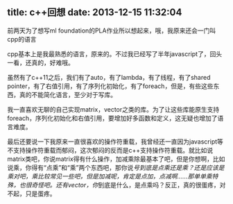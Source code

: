 title: c++回想
date: 2013-12-15 11:32:04
---

前两天为了想写ml foundation的PLA作业所以想起来，哦，我原来还会一门叫cpp的语言

cpp基本上是我最熟悉的语言，原来的。不过我已经写了半年javascript了，回头一看，还真的，好难哦。

虽然有了c++11之后，我们有了auto，有了lambda，有了线程，有了shared pointer，有了右值引用，有了序列化初始化，有了foreach，但是，有些这些东西，真的不能简化语言，至少对于写库。

我一直喜欢无聊的自己实现matrix，vector之类的库。为了让这些库能原生支持foreach，序列化初始化和右值引用，要增加好多函数和定义，这无疑也增加了语言难度。

最后还要说一下我原来一直很喜欢的操作符重载，我曾经还一直因为javascript等不支持操作符重载而郁闷，这次郁闷的反而是c++支持操作符重载。就比如说matrix类吧，你说matrix得有什么操作，加减乘除最基本了吧，但是你想啊，比如说乘，你得有“点乘”和“乘”两个东西吧，那你说*号到底是点乘还是乘？还是应该是乘对吧，乘比较常见一些吧，但是加减呢，肯定是点加，点减啊……那单单乘特殊，也很奇怪吧。还有vector，你*到底是什么，是点乘吗？反正，真的很蛋疼，对不起，只是蛋疼。